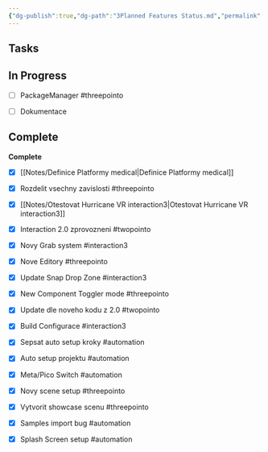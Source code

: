 ```yaml
---
{"dg-publish":true,"dg-path":"3Planned Features Status.md","permalink":"/3-planned-features-status/","title":"Planned Features Status","pinned":true,"noteIcon":"2"}
---
```



## Tasks



## In Progress

- [ ] PackageManager #threepointo
- [ ] Dokumentace


## Complete

**Complete**
- [x] [[Notes/Definice Platformy medical\|Definice Platformy medical]]
- [x] Rozdelit vsechny zavislosti #threepointo
- [x] [[Notes/Otestovat Hurricane VR interaction3\|Otestovat Hurricane VR interaction3]]
- [x] Interaction 2.0 zprovozneni #twopointo
- [x] Novy Grab system #interaction3
- [x] Nove Editory #threepointo
- [x] Update Snap Drop Zone #interaction3
- [x] New Component Toggler mode #threepointo
- [x] Update dle noveho kodu z 2.0 #twopointo
- [x] Build Configurace #interaction3
- [x] Sepsat auto setup kroky #automation
- [x] Auto setup projektu #automation
- [x] Meta/Pico Switch #automation
- [x] Novy scene setup #threepointo
- [x] Vytvorit showcase scenu #threepointo
- [x] Samples import bug #automation
- [x] Splash Screen setup #automation




